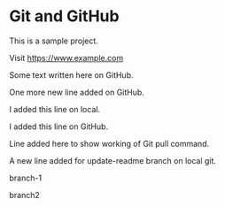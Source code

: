 # Git and GitHub
This is a sample project.

Visit https://www.example.com

Some text written here on GitHub.

One more new line added on GitHub.

I added this line on local.

I added this line on GitHub.

Line added here to show working of Git pull command.

A new line added for update-readme branch on local git.

branch-1

branch2